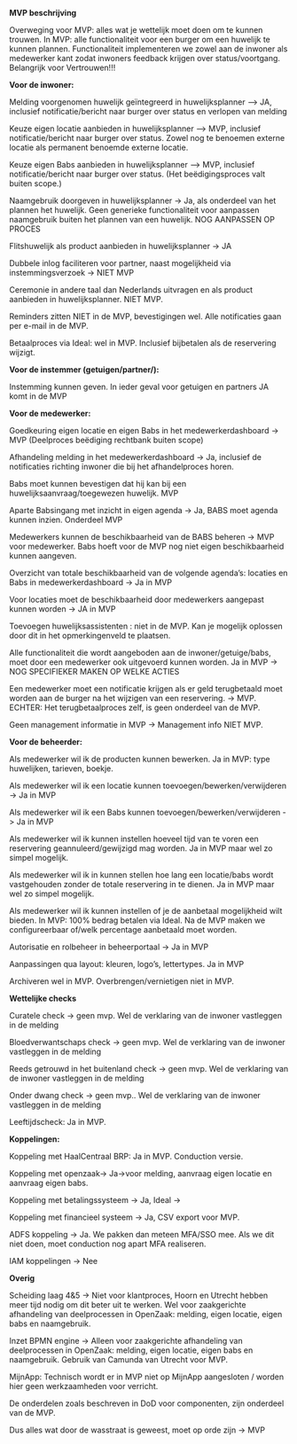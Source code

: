 **MVP beschrijving**

Overweging voor MVP: alles wat je wettelijk moet doen om te kunnen trouwen.
In MVP: alle functionaliteit voor een burger om een huwelijk te kunnen plannen. 
Functionaliteit implementeren we zowel aan de inwoner als medewerker kant zodat inwoners feedback krijgen over status/voortgang. Belangrijk voor Vertrouwen!!!

**Voor de inwoner:**

Melding voorgenomen huwelijk geïntegreerd in huwelijksplanner --> JA, inclusief notificatie/bericht naar burger over status en verlopen van melding

Keuze eigen locatie aanbieden in huwelijksplanner --> MVP, inclusief notificatie/bericht naar burger over status. Zowel nog te benoemen externe locatie als permanent benoemde externe locatie.

Keuze eigen Babs aanbieden in huwelijksplanner --> MVP, inclusief notificatie/bericht naar burger over status. (Het beëdigingsproces valt buiten scope.)

Naamgebruik doorgeven in huwelijksplanner -> Ja, als onderdeel van het plannen het huwelijk. Geen generieke functionaliteit voor aanpassen naamgebruik buiten het plannen van een huwelijk. NOG AANPASSEN OP PROCES


Flitshuwelijk als product aanbieden in huwelijksplanner -> JA

Dubbele inlog faciliteren voor partner, naast mogelijkheid via instemmingsverzoek -> NIET MVP

Ceremonie in andere taal dan Nederlands uitvragen en als product aanbieden in huwelijksplanner. 
NIET MVP.

Reminders zitten NIET in de MVP, bevestigingen wel. Alle notificaties gaan per e-mail in de MVP.

Betaalproces via Ideal: wel in MVP. Inclusief bijbetalen als de reservering wijzigt.

**Voor de instemmer (getuigen/partner/):**

Instemming kunnen geven. In ieder geval voor getuigen en partners JA komt in de MVP

**Voor de medewerker:**

Goedkeuring eigen locatie en eigen Babs in het medewerkerdashboard -> MVP (Deelproces beëdiging rechtbank buiten scope)

Afhandeling melding in het medewerkerdashboard -> Ja, inclusief de notificaties richting inwoner die bij het afhandelproces horen.

Babs moet kunnen bevestigen dat hij kan bij een huwelijksaanvraag/toegewezen huwelijk. MVP

Aparte Babsingang met inzicht in eigen agenda -> Ja, BABS moet agenda kunnen inzien. Onderdeel MVP

Medewerkers kunnen de beschikbaarheid van de BABS beheren -> MVP voor medewerker.
Babs hoeft voor de MVP nog niet eigen beschikbaarheid kunnen aangeven.

Overzicht van totale beschikbaarheid van de volgende agenda’s: locaties en Babs in medewerkerdashboard -> Ja in MVP

Voor locaties moet de beschikbaarheid door medewerkers aangepast kunnen worden -> JA in MVP

Toevoegen huwelijksassistenten : niet in de MVP. Kan je mogelijk oplossen door dit in het opmerkingenveld te plaatsen.

Alle functionaliteit die wordt aangeboden aan de inwoner/getuige/babs, moet door een medewerker ook uitgevoerd kunnen worden. Ja in MVP -> NOG SPECIFIEKER MAKEN OP WELKE ACTIES

Een medewerker moet een notificatie krijgen als er geld terugbetaald moet worden aan de burger na het wijzigen van een reservering. -> MVP. ECHTER: Het terugbetaalproces zelf, is geen onderdeel van de MVP.

Geen management informatie in MVP -> Management info NIET MVP.

**Voor de beheerder:**

Als medewerker wil ik de producten kunnen bewerken. Ja in MVP: type huwelijken, tarieven, boekje.

Als medewerker wil ik een locatie kunnen toevoegen/bewerken/verwijderen -> Ja in MVP

Als medewerker wil ik een Babs kunnen toevoegen/bewerken/verwijderen -> Ja in MVP

Als medewerker wil ik kunnen instellen hoeveel tijd van te voren een reservering geannuleerd/gewijzigd mag worden. Ja in MVP maar wel zo simpel mogelijk. 

Als medewerker wil ik in kunnen stellen hoe lang een locatie/babs wordt vastgehouden zonder de totale reservering in te dienen. Ja in MVP maar wel zo simpel mogelijk. 

Als medewerker wil ik kunnen instellen of je de aanbetaal mogelijkheid wilt bieden. In MVP: 100% bedrag betalen via Ideal. Na de MVP maken we configureerbaar of/welk percentage aanbetaald moet worden.

Autorisatie en rolbeheer in beheerportaal -> Ja in MVP

Aanpassingen qua layout: kleuren, logo’s, lettertypes. Ja in MVP

Archiveren wel in MVP. Overbrengen/vernietigen niet in MVP.

**Wettelijke checks**

Curatele check -> geen mvp. Wel de verklaring van de inwoner vastleggen in de melding

Bloedverwantschaps check -> geen mvp. Wel de verklaring van de inwoner vastleggen in de melding

Reeds getrouwd in het buitenland check -> geen mvp. Wel de verklaring van de inwoner vastleggen in de melding

Onder dwang check -> geen mvp.. Wel de verklaring van de inwoner vastleggen in de melding

Leeftijdscheck: Ja in MVP. 

**Koppelingen:**

Koppeling met HaalCentraal BRP: Ja in MVP. Conduction versie.

Koppeling met openzaak-> Ja->voor melding, aanvraag eigen locatie en aanvraag eigen babs.

Koppeling met betalingssysteem -> Ja, Ideal -> 

Koppeling met financieel systeem -> Ja, CSV export voor MVP.

ADFS koppeling -> Ja. We pakken dan meteen MFA/SSO mee. Als we dit niet doen, moet conduction nog apart MFA realiseren.

IAM koppelingen -> Nee

**Overig**

Scheiding laag 4&5 -> Niet voor klantproces, Hoorn en Utrecht hebben meer tijd nodig om dit beter uit te werken. Wel voor zaakgerichte afhandeling van deelprocessen in OpenZaak: melding, eigen locatie, eigen babs en naamgebruik. 

Inzet BPMN engine -> Alleen voor zaakgerichte afhandeling van deelprocessen in OpenZaak: melding, eigen locatie, eigen babs en naamgebruik. Gebruik van Camunda van Utrecht voor MVP.

MijnApp: Technisch wordt er in MVP niet op MijnApp aangesloten / worden hier geen werkzaamheden voor verricht. 

De onderdelen zoals beschreven in DoD voor componenten, zijn onderdeel van de MVP.

Dus alles wat door de wasstraat is geweest, moet op orde zijn -> MVP 

